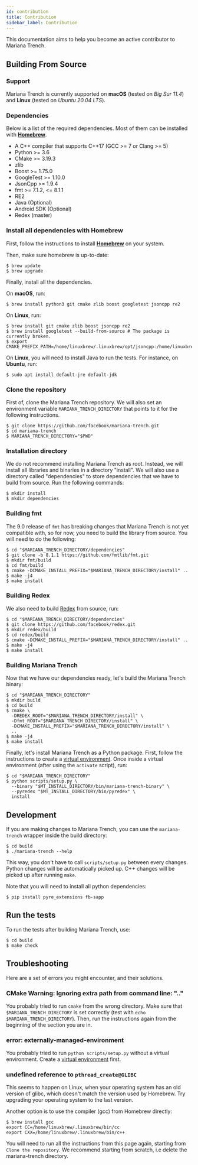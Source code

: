 ```yaml
---
id: contribution
title: Contribution
sidebar_label: Contribution
---
```


This documentation aims to help you become an active contributor to Mariana Trench.

## Building From Source

### Support

Mariana Trench is currently supported on **macOS** (tested on *Big Sur 11.4*) and **Linux** (tested on *Ubuntu 20.04 LTS*).

### Dependencies

Below is a list of the required dependencies. Most of them can be installed with **[Homebrew](https://brew.sh/)**.

* A C++ compiler that supports C++17 (GCC >= 7 or Clang >= 5)
* Python >= 3.6
* CMake >= 3.19.3
* zlib
* Boost >= 1.75.0
* GoogleTest >= 1.10.0
* JsonCpp >= 1.9.4
* fmt >= 7.1.2, <= 8.1.1
* RE2
* Java (Optional)
* Android SDK (Optional)
* Redex (master)

### Install all dependencies with Homebrew

First, follow the instructions to install **[Homebrew](https://brew.sh/)** on your system.

Then, make sure homebrew is up-to-date:
```shell
$ brew update
$ brew upgrade
```

Finally, install all the dependencies.

On **macOS**, run:
```shell
$ brew install python3 git cmake zlib boost googletest jsoncpp re2
```

On **Linux**, run:
```shell
$ brew install git cmake zlib boost jsoncpp re2
$ brew install googletest --build-from-source # The package is currently broken.
$ export CMAKE_PREFIX_PATH=/home/linuxbrew/.linuxbrew/opt/jsoncpp:/home/linuxbrew/.linuxbrew/opt/zlib
```

On **Linux**, you will need to install Java to run the tests. For instance, on **Ubuntu**, run:
```shell
$ sudo apt install default-jre default-jdk
```

### Clone the repository

First of, clone the Mariana Trench repository. We will also set an environment variable `MARIANA_TRENCH_DIRECTORY` that points to it for the following instructions.
```shell
$ git clone https://github.com/facebook/mariana-trench.git
$ cd mariana-trench
$ MARIANA_TRENCH_DIRECTORY="$PWD"
```

### Installation directory

We do not recommend installing Mariana Trench as root. Instead, we will install all libraries and binaries in a directory "install".
We will also use a directory called "dependencies" to store dependencies that we have to build from source.
Run the following commands:
```shell
$ mkdir install
$ mkdir dependencies
```

### Building fmt

The 9.0 release of `fmt` has breaking changes that Mariana Trench is not yet compatible with, so for now, you need to build the library from source. You will need to do the following:

```shell
$ cd "$MARIANA_TRENCH_DIRECTORY/dependencies"
$ git clone -b 8.1.1 https://github.com/fmtlib/fmt.git
$ mkdir fmt/build
$ cd fmt/build
$ cmake -DCMAKE_INSTALL_PREFIX="$MARIANA_TRENCH_DIRECTORY/install" ..
$ make -j4
$ make install
```

### Building Redex

We also need to build [Redex](https://fbredex.com/) from source, run:
```shell
$ cd "$MARIANA_TRENCH_DIRECTORY/dependencies"
$ git clone https://github.com/facebook/redex.git
$ mkdir redex/build
$ cd redex/build
$ cmake -DCMAKE_INSTALL_PREFIX="$MARIANA_TRENCH_DIRECTORY/install" ..
$ make -j4
$ make install
```

### Building Mariana Trench

Now that we have our dependencies ready, let's build the Mariana Trench binary:
```shell
$ cd "$MARIANA_TRENCH_DIRECTORY"
$ mkdir build
$ cd build
$ cmake \
  -DREDEX_ROOT="$MARIANA_TRENCH_DIRECTORY/install" \
  -Dfmt_ROOT="$MARIANA_TRENCH_DIRECTORY/install" \
  -DCMAKE_INSTALL_PREFIX="$MARIANA_TRENCH_DIRECTORY/install" \
  ..
$ make -j4
$ make install
```

Finally, let's install Mariana Trench as a Python package.
First, follow the instructions to create a [virtual environment](https://packaging.python.org/tutorials/installing-packages/#creating-virtual-environments).
Once inside a virtual environment (after using the `activate` script), run:
```shell
$ cd "$MARIANA_TRENCH_DIRECTORY"
$ python scripts/setup.py \
  --binary "$MT_INSTALL_DIRECTORY/bin/mariana-trench-binary" \
  --pyredex "$MT_INSTALL_DIRECTORY/bin/pyredex" \
  install
```

## Development

If you are making changes to Mariana Trench, you can use the `mariana-trench` wrapper inside the build directory:
```shell
$ cd build
$ ./mariana-trench --help
```

This way, you don't have to call `scripts/setup.py` between every changes.
Python changes will be automatically picked up.
C++ changes will be picked up after running `make`.

Note that you will need to install all python dependencies:
```shell
$ pip install pyre_extensions fb-sapp
```

## Run the tests

To run the tests after building Mariana Trench, use:
```shell
$ cd build
$ make check
```

## Troubleshooting

Here are a set of errors you might encounter, and their solutions.

### CMake Warning: Ignoring extra path from command line: ".."

You probably tried to run `cmake` from the wrong directory.
Make sure that `$MARIANA_TRENCH_DIRECTORY` is set correctly (test with `echo $MARIANA_TRENCH_DIRECTORY`).
Then, run the instructions again from the beginning of the section you are in.

### error: externally-managed-environment

You probably tried to run `python scripts/setup.py` without a virtual environment. Create a [virtual environment](https://packaging.python.org/tutorials/installing-packages/#creating-virtual-environments) first.

### undefined reference to `pthread_create@GLIBC`

This seems to happen on Linux, when your operating system has an old version of glibc, which doesn't match the version used by Homebrew.
Try upgrading your operating system to the last version.

Another option is to use the compiler (gcc) from Homebrew directly:
```
$ brew install gcc
export CC=/home/linuxbrew/.linuxbrew/bin/cc
export CXX=/home/linuxbrew/.linuxbrew/bin/c++
```
You will need to run all the instructions from this page again, starting from `Clone the repository`. We recommend starting from scratch, i.e delete the mariana-trench directory.
